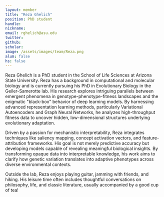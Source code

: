 ```yaml
---
layout: member
title: "Reza Ghelich"
position: PhD student
handle: 
nickname: 
email: rghelich@asu.edu 
twitter: 
github: 
scholar: 
image: /assets/images/team/Reza.png
alum: false
hs: false
---
```

Reza Ghelich is a PhD student in the School of Life Sciences at Arizona State University. Reza has a background in computational and molecular biology and is currently pursuing his PhD in Evolutionary Biology in the Geiler-Samerotte lab. His research explores intriguing parallels between emergent phenomena in genotype-phenotype-fitness landscapes and the enigmatic "black-box" behavior of deep learning models. By harnessing advanced representation learning methods, particularly Variational Autoencoders and Graph Neural Networks, he analyzes high-throughput fitness data to uncover hidden, low-dimensional structures underlying evolutionary adaptation.

Driven by a passion for mechanistic interpretability, Reza integrates techniques like saliency mapping, concept activation vectors, and feature-attribution frameworks. His goal is not merely predictive accuracy but developing models capable of revealing meaningful biological insights. By transforming opaque data into interpretable knowledge, his work aims to clarify how genetic variation translates into adaptive phenotypes across diverse environmental contexts.

Outside the lab, Reza enjoys playing guitar, jamming with friends, and hiking. His leisure time often includes thoughtful conversations on philosophy, life, and classic literature, usually accompanied by a good cup of tea! 